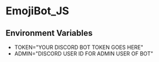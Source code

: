 # EmojiBot_JS

## Environment Variables
* TOKEN="YOUR DISCORD BOT TOKEN GOES HERE"
* ADMIN="DISCORD USER ID FOR ADMIN USER OF BOT"
